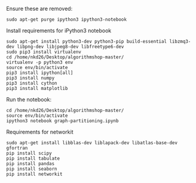 
Ensure these are removed:

    sudo apt-get purge ipython3 ipython3-notebook

Install requirements for iPython3 notebook

    sudo apt-get install python3-dev python3-pip build-essential libzmq3-dev libpng-dev libjpeg8-dev libfreetype6-dev
    sudo pip3 install virtualenv
    cd /home/nkd26/Desktop/algorithmshop-master/
    virtualenv -p python3 env
    source env/bin/activate
    pip3 install ipython[all]
    pip3 install numpy
    pip3 install cython
    pip3 install matplotlib

Run the notebook:

    cd /home/nkd26/Desktop/algorithmshop-master/
    source env/bin/activate
    ipython3 notebook graph-partitioning.ipynb

Requirements for networkit

    sudo apt-get install libblas-dev liblapack-dev libatlas-base-dev gfortran
    pip install scipy
    pip install tabulate
    pip install pandas
    pip install seaborn
    pip install networkit
